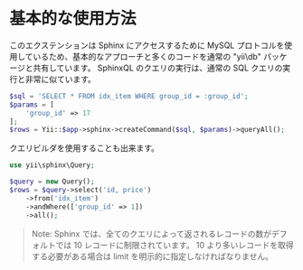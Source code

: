 基本的な使用方法
================

このエクステンションは Sphinx にアクセスするために MySQL プロトコルを使用しているため、基本的なアプローチと多くのコードを通常の "yii\db" パッケージと共有しています。
SphinxQL のクエリの実行は、通常の SQL クエリの実行と非常に似ています。

```php
$sql = 'SELECT * FROM idx_item WHERE group_id = :group_id';
$params = [
    'group_id' => 17
];
$rows = Yii::$app->sphinx->createCommand($sql, $params)->queryAll();
```

クエリビルダを使用することも出来ます。

```php
use yii\sphinx\Query;

$query = new Query();
$rows = $query->select('id, price')
    ->from('idx_item')
    ->andWhere(['group_id' => 1])
    ->all();
```

> Note: Sphinx では、全てのクエリによって返されるレコードの数がデフォルトでは 10 レコードに制限されています。
  10 より多いレコードを取得する必要がある場合は limit を明示的に指定しなければなりません。

